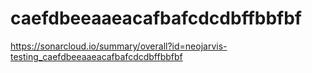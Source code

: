# caefdbeeaaeacafbafcdcdbffbbfbf
https://sonarcloud.io/summary/overall?id=neojarvis-testing_caefdbeeaaeacafbafcdcdbffbbfbf
